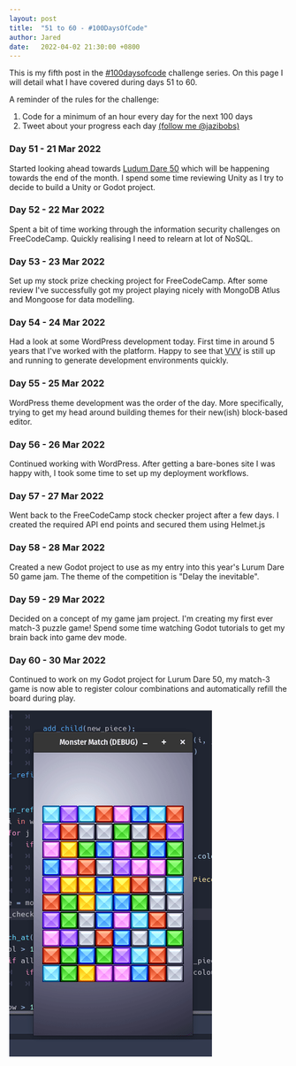 ```yaml
---
layout: post
title:  "51 to 60 - #100DaysOfCode"
author: Jared
date:   2022-04-02 21:30:00 +0800
---
```


This is my fifth post in the [#100daysofcode](https://www.100daysofcode.com/) challenge series. On this page I will detail what I have covered during days 51 to 60.

A reminder of the rules for the challenge:

1. Code for a minimum of an hour every day for the next 100 days
2. Tweet about your progress each day [(follow me @jazibobs)](https://twitter.com/jazibobs)

### Day 51 - 21 Mar 2022

Started looking ahead towards [Ludum Dare 50](https://ldjam.com/events/ludum-dare/50) which will be happening towards the end of the month. I spend some time reviewing Unity as I try to decide to build a Unity or Godot project.

### Day 52 - 22 Mar 2022

Spent a bit of time working through the information security challenges on FreeCodeCamp. Quickly realising I need to relearn at lot of NoSQL.

### Day 53 - 23 Mar 2022

Set up my stock prize checking project for FreeCodeCamp. After some review I've successfully got my project playing nicely with MongoDB Atlus and Mongoose for data modelling.

### Day 54 - 24 Mar 2022

Had a look at some WordPress development today. First time in around 5 years that I've worked with the platform. Happy to see that [VVV](https://varyingvagrantvagrants.org/) is still up and running to generate development environments quickly.

### Day 55 - 25 Mar 2022

WordPress theme development was the order of the day. More specifically, trying to get my head around building themes for their new(ish) block-based editor.

### Day 56 - 26 Mar 2022

Continued working with WordPress. After getting a bare-bones site I was happy with, I took some time to set up my deployment workflows.

### Day 57 - 27 Mar 2022

Went back to the FreeCodeCamp stock checker project after a few days. I created the required API end points and secured them using Helmet.js

### Day 58 - 28 Mar 2022

Created a new Godot project to use as my entry into this year's Lurum Dare 50 game jam. The theme of the competition is "Delay the inevitable".

### Day 59 - 29 Mar 2022

Decided on a concept of my game jam project. I'm creating my first ever match-3 puzzle game! Spend some time watching Godot tutorials to get my brain back into game dev mode.

### Day 60 - 30 Mar 2022

Continued to work on my Godot project for Lurum Dare 50, my match-3 game is now able to register colour combinations and automatically refill the board during play.

![Monster match combination system](/assets/projects/monster-match/wip-220402-1955.gif)
